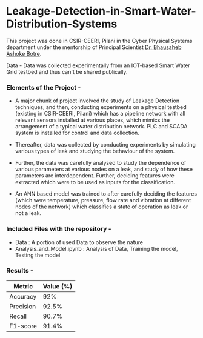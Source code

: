 # Leakage-Detection-in-Smart-Water-Distribution-Systems

This project was done in CSIR-CEERI, Pilani in the Cyber Physical Systems department under the mentorship of Principal Scientist [Dr. Bhausaheb Ashoke Botre](https://www.ceeri.res.in/profiles/bhausaheb-ashok-botre/). 

Data - Data was collected experimentally from an IOT-based Smart Water Grid testbed and thus can't be shared publically.

### Elements of the Project -

- A major chunk of project involved the study of Leakage Detection techniques, and then, conducting experiments on a physical testbed (existing in CSIR-CEERI, Pilani) which has a pipeline network with all relevant sensors installed at various places, which mimics the arrangement of a typical water distribution network. PLC and SCADA system is installed for control and data collection.

- Thereafter, data was collected by conducting experiments by simulating various types of leak and studying the behaviour of the system.

- Further, the data was carefully analysed to study the dependence of various parameters at various nodes on a leak, and study of how these parameters are interdependent. Further, deciding features were extracted which were to be used as inputs for the classification.

- An ANN based model was trained to after carefully deciding the features (which were temperature, pressure, flow rate and vibration at different nodes of the network) which classifies a state of operation as leak or not a leak.

### Included Files with the repository -
- Data : A portion of used Data to observe the nature
- Analysis_and_Model.ipynb : Analysis of Data, Training the model, Testing the model

### Results -

Metric | Value (%)
-------|----------
Accuracy | 92%
Precision | 92.5%
Recall | 90.7%
F1-score | 91.4%
